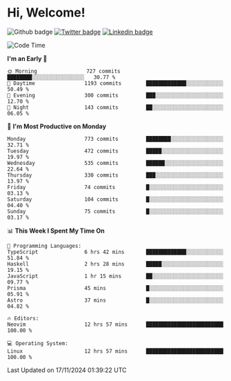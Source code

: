   # Hi, Welcome!
  ![Github badge](https://img.shields.io/github/followers/kraken-afk.svg?style=social&label=Follow&maxAge=2592000)
  [![Twitter badge](https://img.shields.io/badge/-Twitter-00acee?style=flat-square&logo=Twitter&logoColor=white)](https://twitter.com/trshppl)
  [![Linkedin badge](https://img.shields.io/badge/LinkedIn-0077B5?style=flat-square&logo=linkedin&logoColor=white)](https://www.linkedin.com/in/noveanrer)
<!--START_SECTION:waka-->
![Code Time](http://img.shields.io/badge/Code%20Time-436%20hrs%2047%20mins-blue)

**I'm an Early 🐤** 

```text
🌞 Morning                727 commits         ████████░░░░░░░░░░░░░░░░░   30.77 % 
🌆 Daytime                1193 commits        █████████████░░░░░░░░░░░░   50.49 % 
🌃 Evening                300 commits         ███░░░░░░░░░░░░░░░░░░░░░░   12.70 % 
🌙 Night                  143 commits         ██░░░░░░░░░░░░░░░░░░░░░░░   06.05 % 
```
📅 **I'm Most Productive on Monday** 

```text
Monday                   773 commits         ████████░░░░░░░░░░░░░░░░░   32.71 % 
Tuesday                  472 commits         █████░░░░░░░░░░░░░░░░░░░░   19.97 % 
Wednesday                535 commits         ██████░░░░░░░░░░░░░░░░░░░   22.64 % 
Thursday                 330 commits         ███░░░░░░░░░░░░░░░░░░░░░░   13.97 % 
Friday                   74 commits          █░░░░░░░░░░░░░░░░░░░░░░░░   03.13 % 
Saturday                 104 commits         █░░░░░░░░░░░░░░░░░░░░░░░░   04.40 % 
Sunday                   75 commits          █░░░░░░░░░░░░░░░░░░░░░░░░   03.17 % 
```


📊 **This Week I Spent My Time On** 

```text
💬 Programming Languages: 
TypeScript               6 hrs 42 mins       █████████████░░░░░░░░░░░░   51.84 % 
Haskell                  2 hrs 28 mins       █████░░░░░░░░░░░░░░░░░░░░   19.15 % 
JavaScript               1 hr 15 mins        ██░░░░░░░░░░░░░░░░░░░░░░░   09.77 % 
Prisma                   45 mins             █░░░░░░░░░░░░░░░░░░░░░░░░   05.91 % 
Astro                    37 mins             █░░░░░░░░░░░░░░░░░░░░░░░░   04.82 % 

🔥 Editors: 
Neovim                   12 hrs 57 mins      █████████████████████████   100.00 % 

💻 Operating System: 
Linux                    12 hrs 57 mins      █████████████████████████   100.00 % 
```


 Last Updated on 17/11/2024 01:39:22 UTC
<!--END_SECTION:waka-->